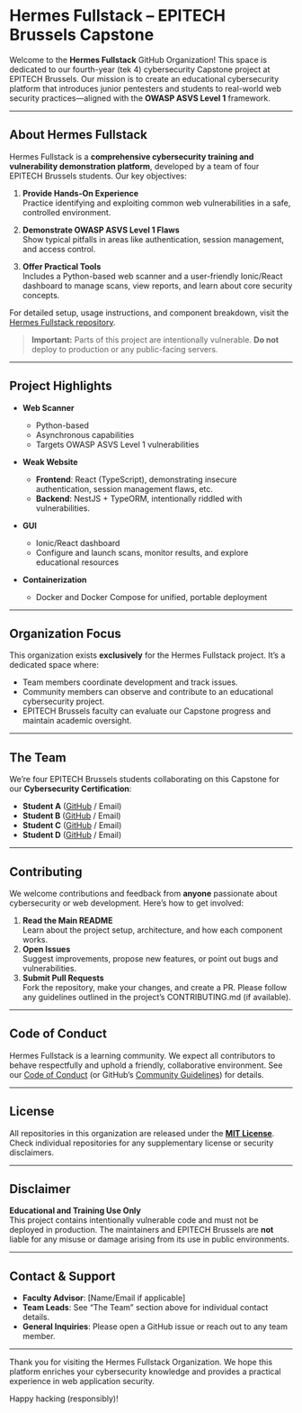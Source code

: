 # Hermes Fullstack – EPITECH Brussels Capstone

Welcome to the **Hermes Fullstack** GitHub Organization! This space is dedicated to our fourth-year (tek 4) cybersecurity Capstone project at EPITECH Brussels. Our mission is to create an educational cybersecurity platform that introduces junior pentesters and students to real-world web security practices—aligned with the **OWASP ASVS Level 1** framework.

---

## About Hermes Fullstack

Hermes Fullstack is a **comprehensive cybersecurity training and vulnerability demonstration platform**, developed by a team of four EPITECH Brussels students. Our key objectives:

1. **Provide Hands-On Experience**  
   Practice identifying and exploiting common web vulnerabilities in a safe, controlled environment.

2. **Demonstrate OWASP ASVS Level 1 Flaws**  
   Show typical pitfalls in areas like authentication, session management, and access control.

3. **Offer Practical Tools**  
   Includes a Python-based web scanner and a user-friendly Ionic/React dashboard to manage scans, view reports, and learn about core security concepts.

For detailed setup, usage instructions, and component breakdown, visit the [Hermes Fullstack repository](https://github.com/yourusername/hermes-fullstack).

> **Important:** Parts of this project are intentionally vulnerable. **Do not** deploy to production or any public-facing servers.

---

## Project Highlights

- **Web Scanner**  
  - Python-based  
  - Asynchronous capabilities  
  - Targets OWASP ASVS Level 1 vulnerabilities  

- **Weak Website**  
  - **Frontend**: React (TypeScript), demonstrating insecure authentication, session management flaws, etc.  
  - **Backend**: NestJS + TypeORM, intentionally riddled with vulnerabilities.

- **GUI**  
  - Ionic/React dashboard  
  - Configure and launch scans, monitor results, and explore educational resources

- **Containerization**  
  - Docker and Docker Compose for unified, portable deployment

---

## Organization Focus

This organization exists **exclusively** for the Hermes Fullstack project. It’s a dedicated space where:

- Team members coordinate development and track issues.  
- Community members can observe and contribute to an educational cybersecurity project.  
- EPITECH Brussels faculty can evaluate our Capstone progress and maintain academic oversight.

---

## The Team

We’re four EPITECH Brussels students collaborating on this Capstone for our **Cybersecurity Certification**:

- **Student A** ([GitHub](#) / Email)  
- **Student B** ([GitHub](#) / Email)  
- **Student C** ([GitHub](#) / Email)  
- **Student D** ([GitHub](#) / Email)

---

## Contributing

We welcome contributions and feedback from **anyone** passionate about cybersecurity or web development. Here’s how to get involved:

1. **Read the Main README**  
   Learn about the project setup, architecture, and how each component works.  
2. **Open Issues**  
   Suggest improvements, propose new features, or point out bugs and vulnerabilities.  
3. **Submit Pull Requests**  
   Fork the repository, make your changes, and create a PR. Please follow any guidelines outlined in the project’s CONTRIBUTING.md (if available).

---

## Code of Conduct

Hermes Fullstack is a learning community. We expect all contributors to behave respectfully and uphold a friendly, collaborative environment. See our [Code of Conduct](#) (or GitHub’s [Community Guidelines](https://docs.github.com/en/site-policy/github-terms/github-community-guidelines)) for details.

---

## License

All repositories in this organization are released under the **[MIT License](https://opensource.org/licenses/MIT)**. Check individual repositories for any supplementary license or security disclaimers.

---

## Disclaimer

**Educational and Training Use Only**  
This project contains intentionally vulnerable code and must not be deployed in production. The maintainers and EPITECH Brussels are **not** liable for any misuse or damage arising from its use in public environments.

---

## Contact & Support

- **Faculty Advisor**: [Name/Email if applicable]  
- **Team Leads**: See “The Team” section above for individual contact details.  
- **General Inquiries**: Please open a GitHub issue or reach out to any team member.

---

Thank you for visiting the Hermes Fullstack Organization. We hope this platform enriches your cybersecurity knowledge and provides a practical experience in web application security.

Happy hacking (responsibly)! 
